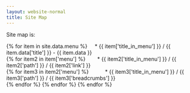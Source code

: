 ```yaml
---
layout: website-normal
title: Site Map
---
```


<!-- TODO this is very much work in progress -->

Site map is:

{% for item in site.data.menu %}
&nbsp;&nbsp;&nbsp; * {{ item['title_in_menu'] }} / {{ item.data['title'] }} - {{ item.data }}<br/>
  {% for item2 in item['menu'] %}
&nbsp;&nbsp;&nbsp;&nbsp;&nbsp;&nbsp; * {{ item2['title_in_menu'] }} / {{ item2['path'] }} / {{ item2['link'] }}<br/>
    {% for item3 in item2['menu'] %}
&nbsp;&nbsp;&nbsp;&nbsp;&nbsp;&nbsp;&nbsp;&nbsp;&nbsp; * {{ item3['title_in_menu'] }} / {{ item3['path'] }} / {{ item3['breadcrumbs'] }}<br/>
    {% endfor %}
  {% endfor %}
{% endfor %}

